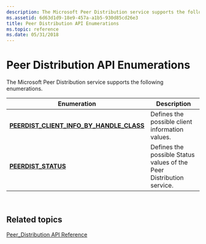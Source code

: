 ```yaml
---
description: The Microsoft Peer Distribution service supports the following enumerations.
ms.assetid: 6d63d1d9-18e9-457a-a1b5-930d85cd26e3
title: Peer Distribution API Enumerations
ms.topic: reference
ms.date: 05/31/2018
---
```


# Peer Distribution API Enumerations

The Microsoft Peer Distribution service supports the following enumerations.



| Enumeration                                                                               | Description                                                          |
|-------------------------------------------------------------------------------------------|----------------------------------------------------------------------|
| [**PEERDIST\_CLIENT\_INFO\_BY\_HANDLE\_CLASS**](/windows/desktop/api/peerdist/ne-peerdist-peerdist_client_info_by_handle_class) | Defines the possible client information values.                      |
| [**PEERDIST\_STATUS**](/windows/desktop/api/peerdist/ne-peerdist-peerdist_status)                                               | Defines the possible Status values of the Peer Distribution service. |



 

## Related topics

<dl> <dt>

[Peer\_Distribution API Reference](peer-distribution-api-reference.md)
</dt> </dl>

 

 



